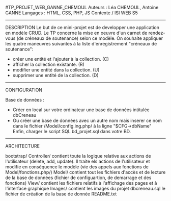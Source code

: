 #TP_PROJET_WEB_GANNE_CHEMOUL
Auteurs : Léa CHEMOUL, Antoine GANNE
Langages : HTML, CSS, PHP, JS
Contexte / ISI WEB S5

------------------------------------
DESCRIPTION
Le but de ce mini-projet est de developper une application en modèle CRUD. 
Le TP concerne la mise en oeuvre d'un carnet de rendez-vous (de créneaux de soutenance) selon ce modèle.
On souhaite appliquer les quatre maneuvres suivantes à la liste d'enregistrement "créneaux de soutenance":
- créer une entité et l'ajouter à la collection. (C)
- afficher la collection existante. (R)  
- modifier une entité dans la collection. (U)
- supprimer une entité de la collection. (D)  

------------------------------------
CONFIGURATION

Base de données :
- Créer en local sur votre ordinateur une base de données intitulée dbCreneau
- Ou créer une base de données avec un autre nom mais inserer ce nom dans le fichier /Model/config.ing.php/ à la ligne "$CFG->dbName"  
Enfin, charger le script SQL bd_projet.sql dans votre BD.

------------------------------------
ARCHITECTURE

bootstrap/
Controller/		contient toute la logique relative aux actions de l'utilisateur (delete, add, update). Il traite els actions de l'utilisateur et modifie en conséquence le modèle (vie des appels aux fonctions de Model/fonctions.php/)
Model/			contient tout les fichiers d'accès et de lecture de la base de données (fichier de configuartion, de demarrage et des fonctions)
View/			contient les fichiers relatifs à l'affichage des pages et à l'interface graphique
Images/			contient les images du projet
dbcreneau.sql	le fichier de création de la base de donnée
README.txt
